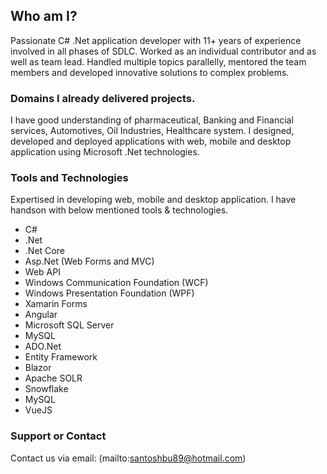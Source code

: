 ## Who am I?

Passionate C# .Net application developer with 11+ years of experience involved in all phases of SDLC. Worked as an individual contributor and as well as team lead. Handled multiple topics parallelly, mentored the team members and developed innovative solutions to complex problems.


### Domains I already delivered projects.

I have good understanding of pharmaceutical, Banking and Financial services, Automotives, Oil Industries, Healthcare system. I designed, developed and deployed applications with web, mobile and desktop application using Microsoft .Net technologies.


### Tools and Technologies

Expertised in developing web, mobile and desktop application. I have handson with below mentioned tools & technologies.

- C#
- .Net
- .Net Core
- Asp.Net (Web Forms and MVC)
- Web API
- Windows Communication Foundation (WCF)
- Windows Presentation Foundation (WPF)
- Xamarin Forms
- Angular
- Microsoft SQL Server
- MySQL
- ADO.Net
- Entity Framework
- Blazor
- Apache SOLR
- Snowflake
- MySQL
- VueJS


### Support or Contact

Contact us via email: (mailto:santoshbu89@hotmail.com)
